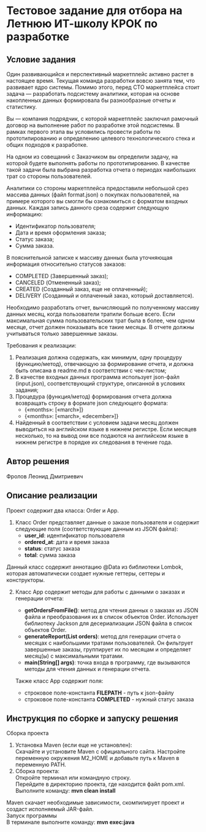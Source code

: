 # Тестовое задание для отбора на Летнюю ИТ-школу КРОК по разработке

## Условие задания
Один развивающийся и перспективный маркетплейс активно растет в настоящее время. Текущая команда разработки вовсю занята тем, что развивает ядро системы. Помимо этого, перед CTO маркетплейса стоит задача — разработать подсистему аналитики, которая на основе накопленных данных формировала бы разнообразные отчеты и статистику.

Вы — компания подрядчик, с которой маркетплейс заключил рамочный договор на выполнение работ по разработке этой подсистемы. В рамках первого этапа вы условились провести работы по прототипированию и определению целевого технологического стека и общих подходов к разработке.

На одном из совещаний с Заказчиком вы определили задачу, на которой будете выполнять работы по прототипированию. В качестве такой задачи была выбрана разработка отчета о периодах наибольших трат со стороны пользователей.

Аналитики со стороны маркетплейса предоставили небольшой срез массива данных (файл format.json) о покупках пользователей, на примере которого вы смогли бы ознакомиться с форматом входных данных. Каждая запись данного среза содержит следующую информацию:
- Идентификатор пользователя;
- Дата и время оформления заказа;
- Статус заказа;
- Сумма заказа.

В пояснительной записке к массиву данных была уточняющая информация относительно статусов заказов:
- COMPLETED (Завершенный заказ);
- CANCELED (Отмененный заказ);
- CREATED (Созданный заказ, еще не оплаченный);
- DELIVERY (Созданный и оплаченный заказ, который доставляется).

Необходимо разработать отчет, вычисляющий по полученному массиву данных месяц, когда пользователи тратили больше всего. Если максимальная сумма пользовательских трат была в более, чем одном месяце, отчет должен показывать все такие месяцы. В отчете должны учитываться только завершенные заказы.

Требования к реализации:
1. Реализация должна содержать, как минимум, одну процедуру (функцию/метод), отвечающую за формирование отчета, и должна быть описана в readme.md в соответствии с чек-листом;
2. В качестве входных данных программа использует json-файл (input.json), соответствующий структуре, описанной в условиях задания;
3. Процедура (функция/метод) формирования отчета должна возвращать строку в формате json следующего формата:
   - {«months»: [«march»]} 
   - {«months»: [«march», «december»]}
4. Найденный в соответствии с условием задачи месяц должен выводиться на английском языке в нижнем регистре. Если месяцев несколько, то на вывод они все подаются на английском языке в нижнем регистре в порядке их следования в течение года.

## Автор решения
Фролов Леонид Дмитриевич
## Описание реализации
Проект содержит два класса: Order и App.
1. Класс Order представляет данные о заказе пользователя и содержит следующие поля (соответствующие данным из JSON файла):
   - <b>user_id</b>: идентификатор пользователя
   - <b>ordered_at</b>: дата и время заказа
   - <b>status</b>: статус заказа
   - <b>total</b>: сумма заказа

Данный класс содержит аннотацию @Data из библиотеки Lombok, которая автоматически создает нужные геттеры, сеттеры и конструкторы.

2. Класс App содержит методы для работы с данными о заказах и генерации отчета:
   - <b>getOrdersFromFile()</b>: метод для чтения данных о заказах из JSON файла и преобразования их в список объектов Order. Использует библиотеку Jackson для десериализации JSON файла в список объектов Order.
   - <b>generateReport(List<Order> orders)</b>: метод для генерации отчета о месяцах с наибольшими тратами пользователей. Он фильтрует завершенные заказы, группирует их по месяцам и определяет месяц(ы) с максимальными тратами.
   - <b>main(String[] args)</b>: точка входа в программу, где вызываются методы для чтения данных и генерации отчета.
   
   Также класс App содержит поля:
   - строковое поле-константа <b>FILEPATH</b> - путь к json-файлу
   - строковое поле-константа <b>COMPLETED</b> - нужный статус заказа
## Инструкция по сборке и запуску решения
Сборка проекта
1. Установка Maven (если еще не установлен):<br>
Скачайте и установите Maven с официального сайта.
Настройте переменную окружения M2_HOME и добавьте путь к Maven в переменную PATH.
2. Сборка проекта:<br>
Откройте терминал или командную строку.<br>
Перейдите в директорию проекта, где находится файл pom.xml.<br>
Выполните команду:
<b>mvn clean install</b>

Maven скачает необходимые зависимости, скомпилирует проект и создаст исполняемый JAR-файл.<br>
Запуск программы<br>
В терминале выполните команду:
<b>mvn exec:java</b>